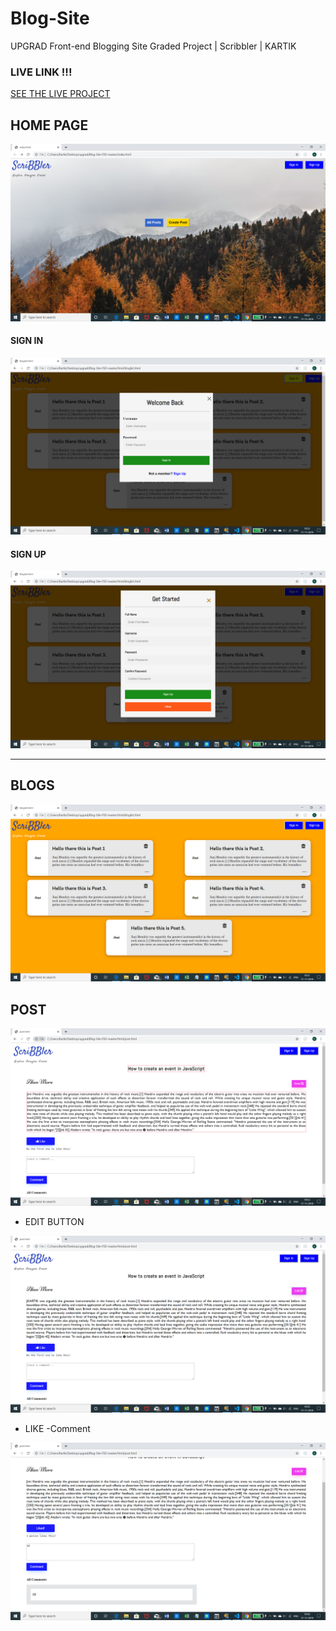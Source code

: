 # Blog-Site
UPGRAD Front-end Blogging Site Graded Project | Scribbler | KARTIK
### LIVE LINK !!! 
<a href="https://kartikkapoor475.github.io/">SEE THE LIVE PROJECT<a>
## HOME PAGE
 ![](Screenshots/Front.png)
#### SIGN IN
 ![](Screenshots/Signin.png)
#### SIGN UP
 ![](Screenshots/Signup.png)


---------------------------------------------------------------------------------

## BLOGS
![](Screenshots/Post.png)

##  POST
![](Screenshots/More.png)

 - EDIT BUTTON 

 ![](Screenshots/Edit.png)
 

 
 
 
 - LIKE -Comment
 
 ![](Screenshots/Like.png)
 
 


